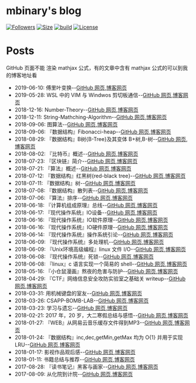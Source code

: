 <!--  style=flat/plastic/social,  label force to change the title -->
# mbinary's blog

[![Followers](https://img.shields.io/github/followers/mbinary.svg?label=Follow)](https://github.com/mbinary)
[![Size](https://img.shields.io/github/repo-size/mbinary/mbinary.github.io.svg)](.)
[![build](https://github.com/mbinary/mbinary.github.io/workflows/build/badge.svg)]()
[![License](https://i.creativecommons.org/l/by-nc-sa/4.0/88x31.png)](http://creativecommons.org/licenses/by-nc-sa/4.0/)


<!--
[![Stars](https://img.shields.io/github/stars/mbinary/mbinary.github.io.svg?label=Stars&style=social)](https://github.com/mbinary/mbinary.github.io/stargazers)
[![Forks](https://img.shields.io/github/forks/mbinary/mbinary.github.io.svg?label=Fork&style=social)](https://github.com/mbinary/mbinary.github.io/network/members)
-->


# Posts
GitHub 页面不能 渲染 mathjax 公式，有的文章中含有 mathjax 公式的可以到我的博客地址看
- 2019-06-10: 傅里叶变换--[GitHub 网页](https://github.com/mbinary/mbinary.github.io/tree/hexo/source/_posts/dft.md),[博客网页](https://mbinary.github.io/dft.html)
- 2019-05-28: WSL 中的 VIM 与 Windwos 剪切板通信--[GitHub 网页](https://github.com/mbinary/mbinary.github.io/tree/hexo/source/_posts/wsl-vim-clipboar.md),[博客网页](https://mbinary.github.io/wsl-vim-clipboar.html)
- 2018-12-16: Number-Theory--[GitHub 网页](https://github.com/mbinary/mbinary.github.io/tree/hexo/source/_posts/number-theory.md),[博客网页](https://mbinary.github.io/number-theory.html)
- 2018-12-11: String-Mathching-Algorithm--[GitHub 网页](https://github.com/mbinary/mbinary.github.io/tree/hexo/source/_posts/string-matching.md),[博客网页](https://mbinary.github.io/string-matching.html)
- 2018-09-06: 图算法--[GitHub 网页](https://github.com/mbinary/mbinary.github.io/tree/hexo/source/_posts/graph.md),[博客网页](https://mbinary.github.io/graph.html)
- 2018-09-06: 『数据结构』Fibonacci-heap--[GitHub 网页](https://github.com/mbinary/mbinary.github.io/tree/hexo/source/_posts/fib-heap.md),[博客网页](https://mbinary.github.io/fib-heap.html)
- 2018-08-29: 『数据结构』B树{B-Tree}及其变体 B+树,B-树--[GitHub 网页](https://github.com/mbinary/mbinary.github.io/tree/hexo/source/_posts/b-tree.md),[博客网页](https://mbinary.github.io/b-tree.html)
- 2018-08-02: 『比特币』概述--[GitHub 网页](https://github.com/mbinary/mbinary.github.io/tree/hexo/source/_posts/introduction-to-bitcoin.md),[博客网页](https://mbinary.github.io/introduction-to-bitcoin.html)
- 2018-07-23: 『区块链』简介--[GitHub 网页](https://github.com/mbinary/mbinary.github.io/tree/hexo/source/_posts/introduction-to-blockchain.md),[博客网页](https://mbinary.github.io/introduction-to-blockchain.html)
- 2018-07-21: 『算法』概述--[GitHub 网页](https://github.com/mbinary/mbinary.github.io/tree/hexo/source/_posts/algorithm-general.md),[博客网页](https://mbinary.github.io/algorithm-general.html)
- 2018-07-12: 『数据结构』红黑树{red-black tree}--[GitHub 网页](https://github.com/mbinary/mbinary.github.io/tree/hexo/source/_posts/red-black-tree.md),[博客网页](https://mbinary.github.io/red-black-tree.html)
- 2018-07-11: 『数据结构』树--[GitHub 网页](https://github.com/mbinary/mbinary.github.io/tree/hexo/source/_posts/tree.md),[博客网页](https://mbinary.github.io/tree.html)
- 2018-07-08: 『数据结构』散列表--[GitHub 网页](https://github.com/mbinary/mbinary.github.io/tree/hexo/source/_posts/hashTable.md),[博客网页](https://mbinary.github.io/hashTable.html)
- 2018-07-06: 『算法』排序--[GitHub 网页](https://github.com/mbinary/mbinary.github.io/tree/hexo/source/_posts/sort.md),[博客网页](https://mbinary.github.io/sort.html)
- 2018-06-18: 『计算机组成原理』总线--[GitHub 网页](https://github.com/mbinary/mbinary.github.io/tree/hexo/source/_posts/bus.md),[博客网页](https://mbinary.github.io/bus.html)
- 2018-06-17: 『现代操作系统』IO设备--[GitHub 网页](https://github.com/mbinary/mbinary.github.io/tree/hexo/source/_posts/IO-device.md),[博客网页](https://mbinary.github.io/IO-device.html)
- 2018-06-16: 『现代操作系统』IO软件原理--[GitHub 网页](https://github.com/mbinary/mbinary.github.io/tree/hexo/source/_posts/IO-software.md),[博客网页](https://mbinary.github.io/IO-software.html)
- 2018-06-16: 『现代操作系统』IO硬件原理--[GitHub 网页](https://github.com/mbinary/mbinary.github.io/tree/hexo/source/_posts/IO-hardware.md),[博客网页](https://mbinary.github.io/IO-hardware.html)
- 2018-06-14: 『现代操作系统』操作系统引论--[GitHub 网页](https://github.com/mbinary/mbinary.github.io/tree/hexo/source/_posts/os-general.md),[博客网页](https://mbinary.github.io/os-general.html)
- 2018-06-09: 『现代操作系统』多处理机--[GitHub 网页](https://github.com/mbinary/mbinary.github.io/tree/hexo/source/_posts/multiprocessor.md),[博客网页](https://mbinary.github.io/multiprocessor.html)
- 2018-06-09: 『Unix环境高级编程』linux 文件 I/O--[GitHub 网页](https://github.com/mbinary/mbinary.github.io/tree/hexo/source/_posts/linux-file-io.md),[博客网页](https://mbinary.github.io/linux-file-io.html)
- 2018-06-08: 『现代操作系统』死锁--[GitHub 网页](https://github.com/mbinary/mbinary.github.io/tree/hexo/source/_posts/deadlock.md),[博客网页](https://mbinary.github.io/deadlock.html)
- 2018-06-08: 『linux』c 语言实现一个简易的 shell--[GitHub 网页](https://github.com/mbinary/mbinary.github.io/tree/hexo/source/_posts/simple-shell.md),[博客网页](https://mbinary.github.io/simple-shell.html)
- 2018-05-16: 『小仓鼠漫画』熬夜的危害与防护--[GitHub 网页](https://github.com/mbinary/mbinary.github.io/tree/hexo/source/_posts/comics-about-staying-up.md),[博客网页](https://mbinary.github.io/comics-about-staying-up.html)
- 2018-04-29: 『CTF』网络信息安全攻防实验室之基础关 writeup--[GitHub 网页](https://github.com/mbinary/mbinary.github.io/tree/hexo/source/_posts/ctf-basic.md),[博客网页](https://mbinary.github.io/ctf-basic.html)
- 2018-03-31: 用机械键盘的室友--[GitHub 网页](https://github.com/mbinary/mbinary.github.io/tree/hexo/source/_posts/roommate.md),[博客网页](https://mbinary.github.io/roommate.html)
- 2018-03-26: CSAPP-BOMB-LAB--[GitHub 网页](https://github.com/mbinary/mbinary.github.io/tree/hexo/source/_posts/csapp-bomb-lab-report.md),[博客网页](https://mbinary.github.io/csapp-bomb-lab-report.html)
- 2018-03-23: 学习与遗忘--[GitHub 网页](https://github.com/mbinary/mbinary.github.io/tree/hexo/source/_posts/learning-and-forgetting.md),[博客网页](https://mbinary.github.io/learning-and-forgetting.html)
- 2018-02-21: 2017 年，20 岁，大二寒假总结与感悟--[GitHub 网页](https://github.com/mbinary/mbinary.github.io/tree/hexo/source/_posts/20-years-old-summary.md),[博客网页](https://mbinary.github.io/20-years-old-summary.html)
- 2018-01-27: 『WEB』从网易云音乐缓存文件得到MP3--[GitHub 网页](https://github.com/mbinary/mbinary.github.io/tree/hexo/source/_posts/decrypt-netease-music.md),[博客网页](https://mbinary.github.io/decrypt-netease-music.html)
- 2018-01-24: 『数据结构』inc,dec,getMin,getMax 均为 O{1} 并用于实现 LRU--[GitHub 网页](https://github.com/mbinary/mbinary.github.io/tree/hexo/source/_posts/all-one-data-structure.md),[博客网页](https://mbinary.github.io/all-one-data-structure.html)
- 2018-01-17: 影视作品观后感--[GitHub 网页](https://github.com/mbinary/mbinary.github.io/tree/hexo/source/_posts/video.md),[博客网页](https://mbinary.github.io/video.html)
- 2018-01-11: 书籍总结与推荐--[GitHub 网页](https://github.com/mbinary/mbinary.github.io/tree/hexo/source/_posts/books.md),[博客网页](https://mbinary.github.io/books.html)
- 2017-08-28: 『读书笔记』黑客与画家--[GitHub 网页](https://github.com/mbinary/mbinary.github.io/tree/hexo/source/_posts/hacker-and-painter.md),[博客网页](https://mbinary.github.io/hacker-and-painter.html)
- 2017-08-09: 从化院到计院--[GitHub 网页](https://github.com/mbinary/mbinary.github.io/tree/hexo/source/_posts/from-chem-to-cs.md),[博客网页](https://mbinary.github.io/from-chem-to-cs.html)
